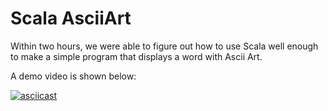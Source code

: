 # Scala AsciiArt
Within two hours, we were able to figure out how to use Scala well enough to
make a simple program that displays a word with Ascii Art.

A demo video is shown below:

[![asciicast](https://asciinema.org/a/36qomopdhwfnkro3hptplyaxl.png)](https://asciinema.org/a/36qomopdhwfnkro3hptplyaxl)
